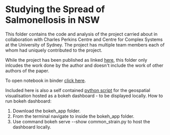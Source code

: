 # Studying the Spread of Salmonellosis in NSW
This folder contains the code and analysis of the project carried about in collaboration with Charles Perkins Centre and Centre for Complex Systems at the University of Sydney. 
The project has multiple team members each of whom had uniquely contributed to the project. 

While the project has been published as linked [here](https://www.nature.com/articles/s41598-019-42582-3), this folder only inlcudes the work done by the author and doesn't include the work of other authors of the paper.

To open notebook in binder [click here](https://mybinder.org/v2/gh/KiranmayiV/data-science-portfolio/fba4d56bdea9ae0e71353574ff81c9053d0ed711?filepath=Spread%20of%20Salmonellosis%20in%20NSW%2Fgeospatial%20data.ipynb).

Included here is also a self contained [python script](./bokeh_app/common_strain.py) for the geospatial visualisation hosted as a bokeh dashboard - to be displayed locally.
How to run bokeh dashboard:
1. Download the bokeh_app folder.
2. From the terminal navigate to inside the bokeh_app folder.
3. Use command bokeh serve --show common_strain.py to host the dashboard locally.
